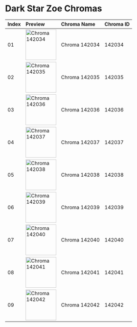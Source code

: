 # Dark Star Zoe Chromas

| Index | Preview | Chroma Name | Chroma ID |
|:---|:---|:---|:---|
| 01 | <img src='https://raw.communitydragon.org/latest/plugins/rcp-be-lol-game-data/global/default/v1/champion-chroma-images/142/142034.png' alt='Chroma 142034' width='100'> | Chroma 142034 | 142034 |
| 02 | <img src='https://raw.communitydragon.org/latest/plugins/rcp-be-lol-game-data/global/default/v1/champion-chroma-images/142/142035.png' alt='Chroma 142035' width='100'> | Chroma 142035 | 142035 |
| 03 | <img src='https://raw.communitydragon.org/latest/plugins/rcp-be-lol-game-data/global/default/v1/champion-chroma-images/142/142036.png' alt='Chroma 142036' width='100'> | Chroma 142036 | 142036 |
| 04 | <img src='https://raw.communitydragon.org/latest/plugins/rcp-be-lol-game-data/global/default/v1/champion-chroma-images/142/142037.png' alt='Chroma 142037' width='100'> | Chroma 142037 | 142037 |
| 05 | <img src='https://raw.communitydragon.org/latest/plugins/rcp-be-lol-game-data/global/default/v1/champion-chroma-images/142/142038.png' alt='Chroma 142038' width='100'> | Chroma 142038 | 142038 |
| 06 | <img src='https://raw.communitydragon.org/latest/plugins/rcp-be-lol-game-data/global/default/v1/champion-chroma-images/142/142039.png' alt='Chroma 142039' width='100'> | Chroma 142039 | 142039 |
| 07 | <img src='https://raw.communitydragon.org/latest/plugins/rcp-be-lol-game-data/global/default/v1/champion-chroma-images/142/142040.png' alt='Chroma 142040' width='100'> | Chroma 142040 | 142040 |
| 08 | <img src='https://raw.communitydragon.org/latest/plugins/rcp-be-lol-game-data/global/default/v1/champion-chroma-images/142/142041.png' alt='Chroma 142041' width='100'> | Chroma 142041 | 142041 |
| 09 | <img src='https://raw.communitydragon.org/latest/plugins/rcp-be-lol-game-data/global/default/v1/champion-chroma-images/142/142042.png' alt='Chroma 142042' width='100'> | Chroma 142042 | 142042 |
